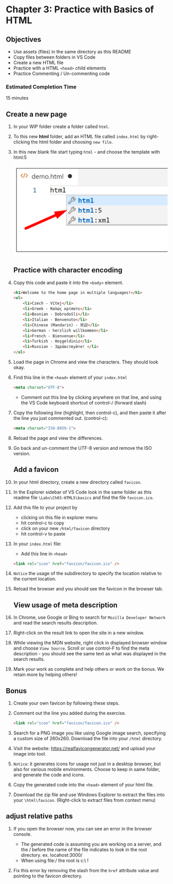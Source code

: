 # Chapter 3: Practice with Basics of HTML 

## Objectives
* Use assets (files) in the same directory as this README
* Copy files between folders in VS Code
* Create a new HTML file
* Practice with a HTML `<head>` child elements
* Practice Commenting / Un-commenting code

### Estimated Completion Time 
15 minutes

## Create a new page

1. In your WIP folder create a folder called `html`.

1. To this new **html** folder, add an HTML file called `index.html` by right-clicking the html folder and choosing `new file`.

1. In this new blank file start typing `html` - and choose the template with html:5 
    
   ![Open in preview mode to see image](./choose-template.png)


    ## Practice with character encoding 

2. Copy this code and paste it into the `<body>` element.
    ```html
    <h1>Welcome to the home page in multiple languages!</h1>
    <ul>
        <li>Czech - Vítej</li> 
        <li>Greek - Καλώς ορίσατε</li>
        <li>Bosnian - Dobrodošli</li>
        <li>Italian - Benvenuto</li>
        <li>Chinese (Mandarin) - 欢迎</li>
        <li>German - herzlich willkommen</li>
        <li>French - Bienvenue</li>
        <li>Turkish - Hoşgeldiniz</li>
        <li>Russian - Здра́вствуйте! </li>
    </ul>
    ```

3. Load the page in Chrome and view the characters. They should look okay.

4. Find this line in the `<head>` element of your `index.html` 
    ```html
    <meta charset="UTF-8">
    ```

    * Comment out this line by clicking anywhere on that line, and using the VS Code keyboard shortcut of control-/  (forward slash)
    

5. Copy the following line (highlight, then control-c), and then paste it after the line you just commented out. (control-c):
    ```html
    <meta charset="ISO-8859-1">
    ```

6. Reload the page and view the differences.

7. Go back and un-comment the UTF-8 version and remove the ISO version.

    ## Add a favicon
8. In your html directory, create a new directory called `favicon`.

9. In the Explorer sidebar of VS Code look in the same folder as this readme file `\Labs\Ch03-HTML5\basics` and find the file `favicon.ico`.

10. Add this file to your project by
    * clicking on this file in explorer menu
    * hit control-c to copy
    * click on your new `/html/favicon` directory
    * hit control-v to paste

11. In your `index.html` file:
    * Add this line in `<head>`
    
    ```html
    <link rel="icon" href="favicon/favicon.ico" />
    ```

12. `Notice` the usage of the subdirectory to specify the location relative to the current location.

13. Reload the browser and you should see the favicon in the browser tab.

    ## View usage of meta description

14. In Chrome, use Google or Bing to search for `Mozilla Developer Network` and read the search results description.

15. Right-click on the result link to open the site in a new window.  

16. While viewing the MDN website, right click in displayed browser window and choose `View Source`.  Scroll or use control-F to find the meta description - you should see the same text as what was displayed in the search results. 

17. Mark your work as complete and help others or work on the bonus. We retain more by helping others!

## Bonus

1. Create your own favicon by following these steps.

1. Comment out the line you added during the exercise.
    ```html
    <link rel="icon" href="favicon/favicon.ico" />
    ```
    
1. Search for a PNG image you like using Google image search, specifying a custom size of 260x260. Download the file into your `/html` directory.

1. Visit the website: https://realfavicongenerator.net/ and upload your image into tool. 

1. `Notice`: it generates icons for usage not just in a desktop browser, but also for various mobile environments. Choose to keep in same folder, and generate the code and icons.

1. Copy the generated code into the `<head>` element of your html file. 

1. Download the zip file and use Windows Explorer to extract the files into your `\html\favicon`. (Right-click to extract files from context menu)

## adjust relative paths

1. If you open the browser now, you can see an error in the browser console. 
    * The generated code is assuming you are working on a server, and the / before the name of the file indicates to look in the root directory. ex. locahost:3000/ 
    * When using file:/ the root is c:\ !  

1. Fix this error by removing the slash from the `href` attribute value and pointing to the favicon directory.
